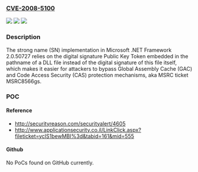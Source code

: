 ### [CVE-2008-5100](https://cve.mitre.org/cgi-bin/cvename.cgi?name=CVE-2008-5100)
![](https://img.shields.io/static/v1?label=Product&message=n%2Fa&color=blue)
![](https://img.shields.io/static/v1?label=Version&message=n%2Fa&color=blue)
![](https://img.shields.io/static/v1?label=Vulnerability&message=n%2Fa&color=brighgreen)

### Description

The strong name (SN) implementation in Microsoft .NET Framework 2.0.50727 relies on the digital signature Public Key Token embedded in the pathname of a DLL file instead of the digital signature of this file itself, which makes it easier for attackers to bypass Global Assembly Cache (GAC) and Code Access Security (CAS) protection mechanisms, aka MSRC ticket MSRC8566gs.

### POC

#### Reference
- http://securityreason.com/securityalert/4605
- http://www.applicationsecurity.co.il/LinkClick.aspx?fileticket=ycIS1bewMBI%3d&tabid=161&mid=555

#### Github
No PoCs found on GitHub currently.

